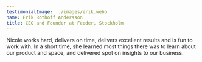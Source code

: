 ```yaml
---
testimonialImage: ../images/erik.webp
name: Erik Rothoff Andersson
title: CEO and Founder at Feeder, Stockholm
---
```

Nicole works hard, delivers on time, delivers excellent results and is fun to work with. In a short time, she learned most things there was to learn about our product and space, and delivered spot on insights to our business.
